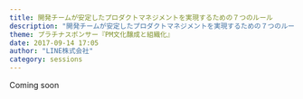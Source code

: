 ```yaml
---
title: 開発チームが安定したプロダクトマネジメントを実現するための７つのルール
description: "開発チームが安定したプロダクトマネジメントを実現するための７つのルール"
theme: プラチナスポンサー『PM文化醸成と組織化』
date: 2017-09-14 17:05
author: "LINE株式会社"
category: sessions
---
```

Coming soon
